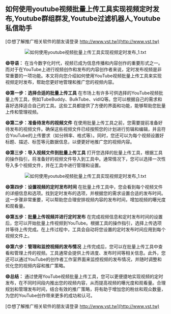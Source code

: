 ## **如何使用youtube视频批量上传工具实现视频定时发布,Youtube群组群发,Youtube过滤机器人,Youtube私信助手**

[😍想了解推广相关软件的朋友请登录 http://www.vst.tw](http://www.vst.tw)

 <center><img src="https://vst.tw/MP4/tuiguang/png/1.png" alt="如何使用youtube视频批量上传工具实现视频定时发布_1.txt"></center>

**😄导语：**
在当今数字化时代，视频已成为信息传播和内容创作的重要形式之一。而对于在YouTube上进行视频创作和发布的内容创作者来说，定时发布视频是非常重要的一项功能。本文将向您介绍如何使用YouTube视频批量上传工具来实现视频定时发布，帮助您更好地管理和推广您的视频内容。

**😄第一步：选择合适的批量上传工具**
在市场上有许多可供选择的YouTube视频批量上传工具，例如TubeBuddy、BulkTube、vidIQ等。您可以根据自己的需求和喜好选择适合自己的工具。这些工具都提供了方便的界面和功能，能够帮助您批量上传和管理视频。

**😄第二步：准备待发布的视频文件**
在使用批量上传工具之前，您需要提前准备好待发布的视频文件。确保这些视频文件已经按照您的计划进行剪辑和编辑，并且符合YouTube的上传要求（如分辨率、格式等）。同时，您还可以为每个视频设置好标题、描述、标签等元数据信息，以便更好地推广您的视频内容。

**😄第三步：导入视频文件到批量上传工具**
打开您选择的批量上传工具，根据工具的操作指引，将准备好的视频文件导入到工具中。通常情况下，您可以选择一次性导入多个视频文件，并在工具中进行管理和设置。

 <center><img src="https://vst.tw/MP4/tuiguang/png/2.png" alt="如何使用youtube视频批量上传工具实现视频定时发布_1.txt"></center>

**😄第四步：设置视频的定时发布时间**
在批量上传工具中，您会看到每个视频文件的详细信息和选项。找到定时发布的选项，并根据您的需求设置合适的发布时间。这一步骤非常重要，可以帮助您合理安排视频内容的发布时间，增加视频的曝光度和观看量。

**😄第五步：批量上传视频并进行定时发布**
在完成视频信息和定时发布时间的设置后，您可以开始批量上传视频到YouTube。根据工具的操作指引，选择上传选项并等待上传完成。在上传过程中，工具会自动将您设置的定时发布时间应用到每个视频文件上。

**😄第六步：管理和监控视频的发布情况**
上传完成后，您可以在批量上传工具中查看和管理上传的视频。工具通常会提供上传进度、发布时间等相关信息。此外，您还可以通过YouTube的创作者工作室界面来监控视频的发布情况，并随时调整和优化您的视频内容和推广策略。

**😄总结：**
通过使用YouTube视频批量上传工具，您可以更便捷地实现视频的定时发布，在不同时间段内推出您的视频内容，从而提高视频的曝光度和观看量。合理规划和管理发布时间，结合有效的推广策略，将有助于增加您的粉丝和观众数量，为您的YouTube创作带来更多的成功和认可。

[😍想了解推广相关软件的朋友请登录 http://www.vst.tw](http://www.vst.tw)



